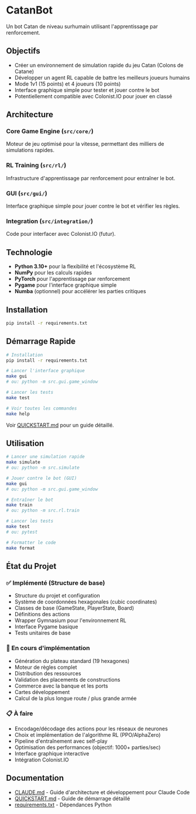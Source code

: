 # CatanBot

Un bot Catan de niveau surhumain utilisant l'apprentissage par renforcement.

## Objectifs

- Créer un environnement de simulation rapide du jeu Catan (Colons de Catane)
- Développer un agent RL capable de battre les meilleurs joueurs humains
- Mode 1v1 (15 points) et 4 joueurs (10 points)
- Interface graphique simple pour tester et jouer contre le bot
- Potentiellement compatible avec Colonist.IO pour jouer en classé

## Architecture

### Core Game Engine (`src/core/`)
Moteur de jeu optimisé pour la vitesse, permettant des milliers de simulations rapides.

### RL Training (`src/rl/`)
Infrastructure d'apprentissage par renforcement pour entraîner le bot.

### GUI (`src/gui/`)
Interface graphique simple pour jouer contre le bot et vérifier les règles.

### Integration (`src/integration/`)
Code pour interfacer avec Colonist.IO (futur).

## Technologie

- **Python 3.10+** pour la flexibilité et l'écosystème RL
- **NumPy** pour les calculs rapides
- **PyTorch** pour l'apprentissage par renforcement
- **Pygame** pour l'interface graphique simple
- **Numba** (optionnel) pour accélérer les parties critiques

## Installation

```bash
pip install -r requirements.txt
```

## Démarrage Rapide

```bash
# Installation
pip install -r requirements.txt

# Lancer l'interface graphique
make gui
# ou: python -m src.gui.game_window

# Lancer les tests
make test

# Voir toutes les commandes
make help
```

Voir [QUICKSTART.md](QUICKSTART.md) pour un guide détaillé.

## Utilisation

```bash
# Lancer une simulation rapide
make simulate
# ou: python -m src.simulate

# Jouer contre le bot (GUI)
make gui
# ou: python -m src.gui.game_window

# Entraîner le bot
make train
# ou: python -m src.rl.train

# Lancer les tests
make test
# ou: pytest

# Formatter le code
make format
```

## État du Projet

### ✅ Implémenté (Structure de base)

- Structure du projet et configuration
- Système de coordonnées hexagonales (cubic coordinates)
- Classes de base (GameState, PlayerState, Board)
- Définitions des actions
- Wrapper Gymnasium pour l'environnement RL
- Interface Pygame basique
- Tests unitaires de base

### 🚧 En cours d'implémentation

- Génération du plateau standard (19 hexagones)
- Moteur de règles complet
- Distribution des ressources
- Validation des placements de constructions
- Commerce avec la banque et les ports
- Cartes développement
- Calcul de la plus longue route / plus grande armée

### 📋 À faire

- Encodage/décodage des actions pour les réseaux de neurones
- Choix et implémentation de l'algorithme RL (PPO/AlphaZero)
- Pipeline d'entraînement avec self-play
- Optimisation des performances (objectif: 1000+ parties/sec)
- Interface graphique interactive
- Intégration Colonist.IO

## Documentation

- [CLAUDE.md](CLAUDE.md) - Guide d'architecture et développement pour Claude Code
- [QUICKSTART.md](QUICKSTART.md) - Guide de démarrage détaillé
- [requirements.txt](requirements.txt) - Dépendances Python
